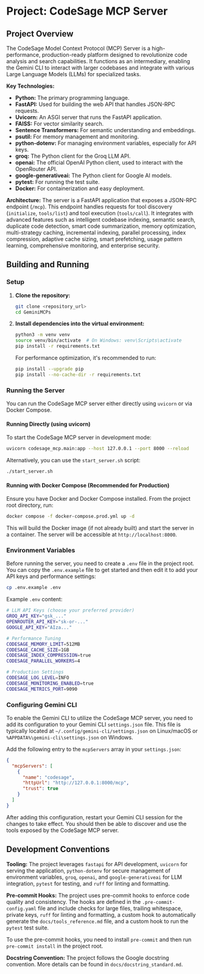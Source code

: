 # Project: CodeSage MCP Server

## Project Overview
The CodeSage Model Context Protocol (MCP) Server is a high-performance, production-ready platform designed to revolutionize code analysis and search capabilities. It functions as an intermediary, enabling the Gemini CLI to interact with larger codebases and integrate with various Large Language Models (LLMs) for specialized tasks.

**Key Technologies:**
*   **Python:** The primary programming language.
*   **FastAPI:** Used for building the web API that handles JSON-RPC requests.
*   **Uvicorn:** An ASGI server that runs the FastAPI application.
*   **FAISS:** For vector similarity search.
*   **Sentence Transformers:** For semantic understanding and embeddings.
*   **psutil:** For memory management and monitoring.
*   **python-dotenv:** For managing environment variables, especially for API keys.
*   **groq:** The Python client for the Groq LLM API.
*   **openai:** The official OpenAI Python client, used to interact with the OpenRouter API.
*   **google-generativeai:** The Python client for Google AI models.
*   **pytest:** For running the test suite.
*   **Docker:** For containerization and easy deployment.

**Architecture:**
The server is a FastAPI application that exposes a JSON-RPC endpoint (`/mcp`). This endpoint handles requests for tool discovery (`initialize`, `tools/list`) and tool execution (`tools/call`). It integrates with advanced features such as intelligent codebase indexing, semantic search, duplicate code detection, smart code summarization, memory optimization, multi-strategy caching, incremental indexing, parallel processing, index compression, adaptive cache sizing, smart prefetching, usage pattern learning, comprehensive monitoring, and enterprise security.

## Building and Running

### Setup
1.  **Clone the repository:**
    ```bash
    git clone <repository_url>
    cd GeminiMCPs
    ```
2.  **Install dependencies into the virtual environment:**
    ```bash
    python3 -m venv venv
    source venv/bin/activate  # On Windows: venv\Scripts\activate
    pip install -r requirements.txt
    ```
    For performance optimization, it's recommended to run:
    ```bash
    pip install --upgrade pip
    pip install --no-cache-dir -r requirements.txt
    ```

### Running the Server
You can run the CodeSage MCP server either directly using `uvicorn` or via Docker Compose.

#### Running Directly (using uvicorn)
To start the CodeSage MCP server in development mode:
```bash
uvicorn codesage_mcp.main:app --host 127.0.0.1 --port 8000 --reload
```
Alternatively, you can use the `start_server.sh` script:
```bash
./start_server.sh
```

#### Running with Docker Compose (Recommended for Production)
Ensure you have Docker and Docker Compose installed. From the project root directory, run:
```bash
docker compose -f docker-compose.prod.yml up -d
```
This will build the Docker image (if not already built) and start the server in a container. The server will be accessible at `http://localhost:8000`.

### Environment Variables
Before running the server, you need to create a `.env` file in the project root. You can copy the `.env.example` file to get started and then edit it to add your API keys and performance settings:

```bash
cp .env.example .env
```

Example `.env` content:
```bash
# LLM API Keys (choose your preferred provider)
GROQ_API_KEY="gsk_..."
OPENROUTER_API_KEY="sk-or-..."
GOOGLE_API_KEY="AIza..."

# Performance Tuning
CODESAGE_MEMORY_LIMIT=512MB
CODESAGE_CACHE_SIZE=1GB
CODESAGE_INDEX_COMPRESSION=true
CODESAGE_PARALLEL_WORKERS=4

# Production Settings
CODESAGE_LOG_LEVEL=INFO
CODESAGE_MONITORING_ENABLED=true
CODESAGE_METRICS_PORT=9090
```

### Configuring Gemini CLI
To enable the Gemini CLI to utilize the CodeSage MCP server, you need to add its configuration to your Gemini CLI `settings.json` file. This file is typically located at `~/.config/gemini-cli/settings.json` on Linux/macOS or `%APPDATA%\gemini-cli\settings.json` on Windows.

Add the following entry to the `mcpServers` array in your `settings.json`:
```json
{
  "mcpServers": [
    {
      "name": "codesage",
      "httpUrl": "http://127.0.0.1:8000/mcp",
      "trust": true
    }
  ]
}
```
After adding this configuration, restart your Gemini CLI session for the changes to take effect. You should then be able to discover and use the tools exposed by the CodeSage MCP server.

## Development Conventions

**Tooling:**
The project leverages `fastapi` for API development, `uvicorn` for serving the application, `python-dotenv` for secure management of environment variables, `groq`, `openai`, and `google-generativeai` for LLM integration, `pytest` for testing, and `ruff` for linting and formatting.

**Pre-commit Hooks:**
The project uses pre-commit hooks to enforce code quality and consistency. The hooks are defined in the `.pre-commit-config.yaml` file and include checks for large files, trailing whitespace, private keys, `ruff` for linting and formatting, a custom hook to automatically generate the `docs/tools_reference.md` file, and a custom hook to run the `pytest` test suite.

To use the pre-commit hooks, you need to install `pre-commit` and then run `pre-commit install` in the project root.

**Docstring Convention:**
The project follows the Google docstring convention. More details can be found in `docs/docstring_standard.md`.
